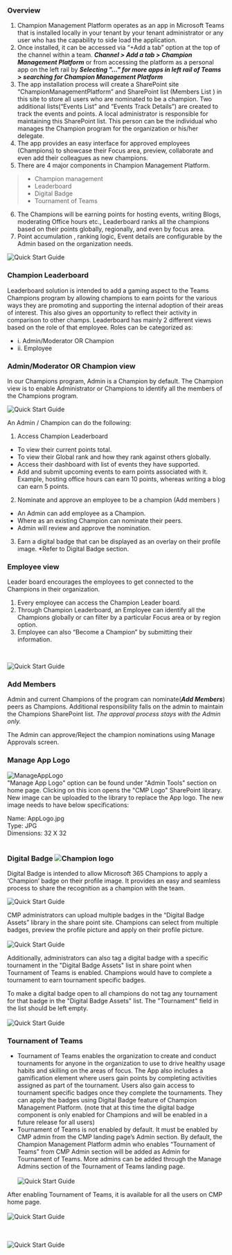 ### Overview

1.  Champion Management Platform operates as an app in Microsoft Teams that is installed locally in your tenant by your tenant administrator or any user who has the capability to side load the application.
2.  Once installed, it can be accessed via “+Add a tab”  option at the top of the channel within a team. ***Channel > Add a tab > Champion Management Platform*** or from accessing the platform as a personal app on the left rail by ***Selecting "..." for more apps in left rail of Teams > searching for Champion Management Platform***
3.	The app installation process will create a SharePoint site “ChampionManagementPlatform” and SharePoint list (Members List ) in this site to store all users who are nominated to be a champion. Two additional lists(“Events List” and “Events Track Details”) are created to track the events and points. A local administrator is responsible for maintaining this SharePoint list. This person can be the individual who manages the Champion program for the organization or his/her delegate.
4.	The app provides an easy interface for approved employees (Champions) to showcase their Focus area, preview, collaborate and even add their colleagues as new champions.
5.	There are 4 major components in Champion Management Platform. 
> *  Champion management
> *  Leaderboard 
> *  Digital Badge
> *  Tournament of Teams
6.	The Champions will be earning points for hosting events, writing Blogs, moderating Office hours etc., Leaderboard ranks all the champions based on their points globally, regionally, and even by focus area.
7.	Point accumulation , ranking logic, Event details are configurable by the Admin based on the organization  needs. <br/>

 ![Quick Start Guide](../Images/QuickGuide.png)

### Champion Leaderboard

Leaderboard solution is intended to add a gaming aspect to the Teams Champions program by allowing champions to earn points for the various ways they are promoting and supporting the internal adoption of their areas of interest. This also gives an opportunity to reflect their activity in comparison to other champs. Leaderboard has mainly 2 different views based on the role of that employee.
Roles can be categorized as: 
* i.	Admin/Moderator OR Champion
* ii.	Employee 


### Admin/Moderator OR Champion view

In our Champions program, Admin is a Champion by default.  The Champion view is to enable Administrator or Champions to identify all the members of the Champions program. 
<br/>

![Quick Start Guide](../Images/Leaderboard.png)      


An Admin / Champion can do the following: 

1.	Access Champion Leaderboard
- To view their current points total.
- To view their Global rank and how they rank against others globally.
- Access their dashboard with list of events they have supported.
- Add and submit upcoming events to earn points associated with it.  Example, hosting office hours can earn 10 points, whereas writing a blog can earn 5 points. 
2.	 Nominate and approve an employee to be a champion (Add members ) 
- An Admin can add employee as a Champion.
- Where as an existing Champion can nominate their peers. 
- Admin will review and approve the nomination.
3.	Earn a digital badge that can be displayed as an overlay on their profile image. *Refer to Digital Badge section. 

### Employee view
Leader board encourages the employees to get connected to the Champions in their organization.
1.	 Every employee can access the Champion Leader board.
2.	Through Champion Leaderboard, an Employee can identify all the Champions globally or can filter by a particular Focus area or by region option.
3.	Employee can also “Become a Champion” by submitting their information.
 <br/>

 ![Quick Start Guide](../Images/EmpView.png)     
     
### Add Members 
Admin and current Champions of the program can nominate(***Add Members***) peers as Champions. Additional responsibility falls on the admin to maintain the Champions SharePoint list. *The approval process stays with the Admin only.*

The Admin can approve/Reject the champion nominations using Manage Approvals screen. 

### Manage App Logo
![ManageAppLogo](../Images/ManageAppLogo.png)     
"Manage App Logo" option can be found under "Admin Tools" section on home page. Clicking on this icon opens the "CMP Logo" SharePoint library. New image can be uploaded to the library to replace the App logo. The new image needs to have below specifications:

Name: AppLogo.jpg<br/>
Type: JPG<br/>
Dimensions: 32 X 32 <br/><br/>

### Digital Badge ![Champion logo](../Images/Champion_small.png)
Digital Badge is intended to allow Microsoft 365 Champions to apply a ‘Champion’ badge on their profile image. It provides an easy and seamless process to share the recognition as a champion with the team.
 <br/>

![Quick Start Guide](../Images/Digitalbadge.png) 

CMP administrators can upload multiple badges in the “Digital Badge Assets” library in the share point site. Champions can select from multiple badges, preview the profile picture and apply on their profile picture. 
<br/><br/>
![Quick Start Guide](../Images/MultipleBadges.png) 


Additionally, administrators can also tag a digital badge with a specific tournament in the "Digital Badge Assets" list in share point when Tournament of Teams is enabled. Champions would have to complete a tournament to earn tournament specific badges. 

To make a digital badge open to all champions do not tag any tournament for that badge in the "Digital Badge Assets" list. The "Tournament" field in the list should be left empty.
<br/><br/>
![Quick Start Guide](../Images/DigitalBadgeList.png) 

### Tournament of Teams

- Tournament of Teams enables the organization to create and conduct tournaments for anyone in the organization to use to drive healthy usage habits and skilling on the areas of focus. The App also includes a gamification element where users gain points by completing activities assigned as part of the tournament. Users also gain access to tournament specific badges once they complete the tournaments. They can apply the badges using Digital Badge feature of Champion Management Platform. (note that at this time the digital badge component is only enabled for Champions and will be enabled in a future release for all users) 
- Tournament of Teams is not enabled by default. It must be enabled by CMP admin from the CMP landing page’s Admin section. By default, the Champion Management Platform admin who enables “Tournament of Teams” from CMP Admin section will be added as Admin for Tournament of Teams. More admins can be added through the Manage Admins section of the Tournament of Teams landing page.
<br/><br/>
![Quick Start Guide](../Images/EnableTournaments.png) 

After enabling Tournament of Teams, it is available for all the users on CMP home page.  
<br/>
![Quick Start Guide](../Images/TournamentofTeams.png) 
<br/><br/><br/>

![Quick Start Guide](../Images/TOTHome.png) 
